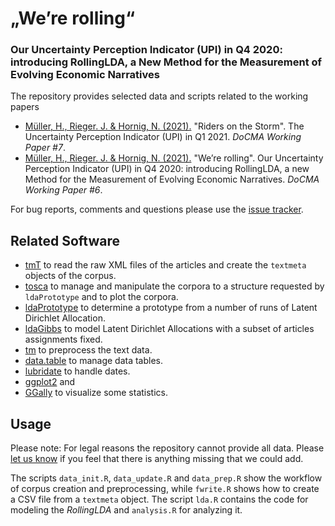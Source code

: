 # „We’re rolling“
### Our Uncertainty Perception Indicator (UPI) in Q4 2020: introducing RollingLDA, a New Method for the Measurement of Evolving Economic Narratives
The repository provides selected data and scripts related to the working papers

* [Müller, H., Rieger. J. & Hornig, N. (2021).](http://dx.doi.org/10.17877/DE290R-22177) "Riders on the Storm". The Uncertainty Perception Indicator (UPI) in Q1 2021. *DoCMA Working Paper #7*.
* [Müller, H., Rieger. J. & Hornig, N. (2021).](http://dx.doi.org/10.17877/DE290R-21974) "We’re rolling". Our Uncertainty Perception Indicator (UPI) in Q4 2020: introducing RollingLDA, a new Method for the Measurement of Evolving Economic Narratives. *DoCMA Working Paper #6*.

For bug reports, comments and questions please use the [issue tracker](https://github.com/JonasRieger/upi/issues).

## Related Software
* [tmT](https://github.com/Docma-TU/tmT) to read the raw XML files of the articles and create the ``textmeta`` objects of the corpus.
* [tosca](https://github.com/Docma-TU/tosca) to manage and manipulate the corpora to a structure requested by ``ldaPrototype`` and to plot the corpora.
* [ldaPrototype](https://github.com/JonasRieger/ldaPrototype) to determine a prototype from a number of runs of Latent Dirichlet Allocation.
* [ldaGibbs](https://github.com/JonasRieger/ldaGibbs) to model Latent Dirichlet Allocations with a subset of articles assignments fixed.
* [tm](https://CRAN.R-project.org/package=tm) to preprocess the text data.
* [data.table](https://github.com/Rdatatable/data.table) to manage data tables.
* [lubridate](https://lubridate.tidyverse.org/) to handle dates.
* [ggplot2](https://ggplot2.tidyverse.org/) and
* [GGally](https://github.com/ggobi/ggally) to visualize some statistics.

## Usage
Please note: For legal reasons the repository cannot provide all data. Please [let us know](https://github.com/JonasRieger/upi/issues) if you feel that there is anything missing that we could add. 

The scripts ``data_init.R``, ``data_update.R`` and ``data_prep.R`` show the workflow of corpus creation and preprocessing, while ``fwrite.R`` shows how to create a CSV file from a ``textmeta`` object. The script ``lda.R`` contains the code for modeling the *RollingLDA* and ``analysis.R`` for analyzing it.
